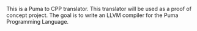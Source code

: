 This is a Puma to CPP translator.  This translator will be used as a proof of concept project.  The goal is to write an LLVM compiler for the Puma Programming Language.
